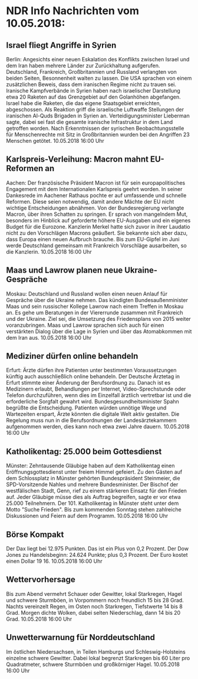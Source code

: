 # NDR Info Nachrichten vom 10.05.2018:


## Israel fliegt Angriffe in Syrien
Berlin: Angesichts einer neuen Eskalation des Konflikts zwischen Israel und dem Iran haben mehrere Länder zur Zurückhaltung aufgerufen. Deutschland, Frankreich, Großbritannien und Russland verlangten von beiden Seiten, Besonnenheit walten zu lassen. Die USA sprachen von einem zusätzlichen Beweis, dass dem iranischen Regime nicht zu trauen sei. Iranische Kampfverbände in Syrien haben nach israelischer Darstellung etwa 20 Raketen auf das Grenzgebiet auf den Golanhöhen abgefangen. Israel habe die Raketen, die das eigene Staatsgebiet erreichten, abgeschossen. Als Reaktion griff die israelische Luftwaffe Stellungen der iranischen Al-Quds Brigaden in Syrien an. Verteidigungsminister Lieberman sagte, dabei sei fast die gesamte iranische Infrastruktur in dem Land getroffen worden. Nach Erkenntnissen der syrischen Beobachtungsstelle für Menschenrechte mit Sitz in Großbritannien wurden bei den Angriffen 23 Menschen getötet. 10.05.2018 16:00 Uhr 

## Karlspreis-Verleihung: Macron mahnt EU-Reformen an
Aachen: Der französische Präsident Macron ist für sein europapolitisches Engagement mit dem Internationalen Karlspreis geehrt worden. In seiner Dankesrede im Aachener Rathaus pochte er auf umfassende und schnelle Reformen. Diese seien notwendig, damit andere Mächte der EU nicht wichtige Entscheidungen abnähmen. Von der Bundesregierung verlangte Macron, über ihren Schatten zu springen. Er sprach von mangelndem Mut, besonders im Hinblick auf geforderte höhere EU-Ausgaben und ein eigenes Budget für die Eurozone. Kanzlerin Merkel hatte sich zuvor in ihrer Laudatio nicht zu den Vorschlägen Macrons geäußert. Sie bekannte sich aber dazu, dass Europa einen neuen Aufbruch brauche. Bis zum EU-Gipfel im Juni werde Deutschland gemeinsam mit Frankreich Vorschläge ausarbeiten, so die Kanzlerin. 10.05.2018 16:00 Uhr 

## Maas und Lawrow planen neue Ukraine-Gespräche
Moskau: Deutschland und Russland wollen einen neuen Anlauf für Gespräche über die Ukraine nehmen. Das kündigten Bundesaußenminister Maas und sein russischer Kollege Lawrow nach einem Treffen in Moskau an. Es gehe um Beratungen in der Viererrunde zusammen mit Frankreich und der Ukraine. Ziel sei, die Umsetzung des Friedensplans von 2015 weiter voranzubringen. Maas und Lawrow sprachen sich auch für einen verstärkten Dialog über die Lage in Syrien und über das Atomabkommen mit dem Iran aus. 10.05.2018 16:00 Uhr 

## Mediziner dürfen online behandeln
Erfurt: Ärzte dürfen ihre Patienten unter bestimmten Voraussetzungen künftig auch ausschließlich online behandeln. Der Deutsche Ärztetag in Erfurt stimmte einer Änderung der Berufsordnung zu. Danach ist es Medizinern erlaubt, Behandlungen per Internet, Video-Sprechstunde oder Telefon durchzuführen, wenn dies im Einzelfall ärztlich vertretbar ist und die erforderliche Sorgfalt gewahrt wird. Bundesgesundheitsminister Spahn begrüßte die Entscheidung. Patienten würden unnötige Wege und Wartezeiten erspart, Ärzte könnten die digitale Welt aktiv gestalten. Die Regelung muss nun in die Berufsordnungen der Landesärztekammern aufgenommen werden, dies kann noch etwa zwei Jahre dauern. 10.05.2018 16:00 Uhr 

## Katholikentag: 25.000 beim Gottesdienst
Münster: Zehntausende Gläubige haben auf dem Katholikentag einen Eröffnungsgottesdienst unter freiem Himmel gefeiert. Zu den Gästen auf dem Schlossplatz in Münster gehörten Bundespräsident Steinmeier, die SPD-Vorsitzende Nahles und mehrere Bundesminister. Der Bischof der westfälischen Stadt, Genn, rief zu einem stärkeren Einsatz für den Frieden auf. Jeder Gläubige müsse dies als Auftrag begreifen, sagte er vor etwa 25.000 Teilnehmern. Der 101. Katholikentag in Münster steht unter dem Motto "Suche Frieden". Bis zum kommenden Sonntag stehen zahlreiche Diskussionen und Feiern auf dem Programm. 10.05.2018 16:00 Uhr 

## Börse Kompakt
Der Dax liegt bei 12.975 Punkten. Das ist ein Plus  von 0,2 Prozent. Der Dow Jones zu Handelsbeginn: 24.624 Punkte; plus 0,3 Prozent. Der Euro kostet einen Dollar 19 16. 10.05.2018 16:00 Uhr 

## Wettervorhersage
Bis zum Abend vermehrt Schauer oder Gewitter, lokal  Starkregen, Hagel und schwere Sturmböen, in Vorpommern noch freundlich 15 bis 28 Grad. Nachts vereinzelt Regen, im Osten noch Starkregen, Tiefstwerte 14 bis 8 Grad. Morgen dichte Wolken, dabei selten Niederschlag, dann 14 bis 20 Grad. 10.05.2018 16:00 Uhr 

## Unwetterwarnung für Norddeutschland
Im östlichen Niedersachsen, in Teilen Hamburgs und Schleswig-Holsteins einzelne schwere Gewitter. Dabei lokal begrenzt Starkregen bis 60 Liter pro Quadratmeter, schwere Sturmböen und  großkörniger Hagel. 10.05.2018 16:00 Uhr 
